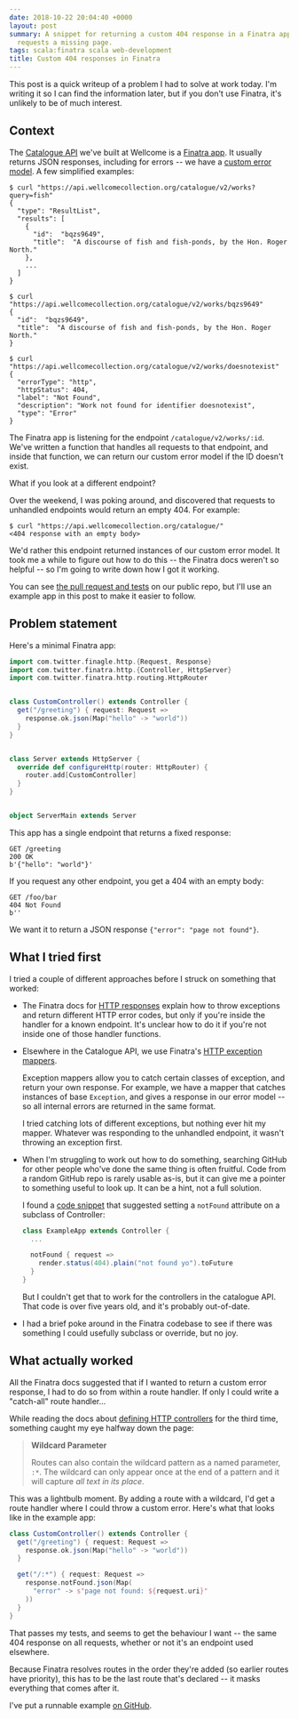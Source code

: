 ```yaml
---
date: 2018-10-22 20:04:40 +0000
layout: post
summary: A snippet for returning a custom 404 response in a Finatra app when somebody
  requests a missing page.
tags: scala:finatra scala web-development
title: Custom 404 responses in Finatra
---
```


This post is a quick writeup of a problem I had to solve at work today.
I'm writing it so I can find the information later, but if you don't use Finatra, it's unlikely to be of much interest.


## Context

The [Catalogue API][catalogue] we've built at Wellcome is a [Finatra app][finatra].
It usually returns JSON responses, including for errors -- we have a [custom error model][error].
A few simplified examples:

```console
$ curl "https://api.wellcomecollection.org/catalogue/v2/works?query=fish"
{
  "type": "ResultList",
  "results": [
    {
      "id":  "bqzs9649",
      "title":  "A discourse of fish and fish-ponds, by the Hon. Roger North."
    },
    ...
  ]
}

$ curl "https://api.wellcomecollection.org/catalogue/v2/works/bqzs9649"
{
  "id":  "bqzs9649",
  "title":  "A discourse of fish and fish-ponds, by the Hon. Roger North."
}

$ curl "https://api.wellcomecollection.org/catalogue/v2/works/doesnotexist"
{
  "errorType": "http",
  "httpStatus": 404,
  "label": "Not Found",
  "description": "Work not found for identifier doesnotexist",
  "type": "Error"
}
```

The Finatra app is listening for the endpoint `/catalogue/v2/works/:id`.
We've written a function that handles all requests to that endpoint, and inside that function, we can return our custom error model if the ID doesn't exist.

What if you look at a different endpoint?

Over the weekend, I was poking around, and discovered that requests to unhandled endpoints would return an empty 404.
For example:

```console
$ curl "https://api.wellcomecollection.org/catalogue/"
<404 response with an empty body>
```

We'd rather this endpoint returned instances of our custom error model.
It took me a while to figure out how to do this -- the Finatra docs weren't so helpful -- so I'm going to write down how I got it working.

You can see [the pull request and tests][pr] on our public repo, but I'll use an example app in this post to make it easier to follow.

[catalogue]: https://developers.wellcomecollection.org/catalogue
[finatra]: https://twitter.github.io/finatra/
[error]: https://developers.wellcomecollection.org/catalogue/v2/models/error
[pr]: https://github.com/wellcometrust/platform/pull/2881

## Problem statement

Here's a minimal Finatra app:

```scala
import com.twitter.finagle.http.{Request, Response}
import com.twitter.finatra.http.{Controller, HttpServer}
import com.twitter.finatra.http.routing.HttpRouter


class CustomController() extends Controller {
  get("/greeting") { request: Request =>
    response.ok.json(Map("hello" -> "world"))
  }
}


class Server extends HttpServer {
  override def configureHttp(router: HttpRouter) {
    router.add[CustomController]
  }
}


object ServerMain extends Server
```

This app has a single endpoint that returns a fixed response:

```
GET /greeting
200 OK
b'{"hello": "world"}'
```

If you request any other endpoint, you get a 404 with an empty body:

```
GET /foo/bar
404 Not Found
b''
```

We want it to return a JSON response `{"error": "page not found"}`.



## What I tried first

I tried a couple of different approaches before I struck on something that worked:

*   The Finatra docs for [HTTP responses][responses] explain how to throw exceptions and return different HTTP error codes, but only if you're inside the handler for a known endpoint.
    It's unclear how to do it if you're not inside one of those handler functions.

*   Elsewhere in the Catalogue API, we use Finatra's [HTTP exception mappers][exception].

    Exception mappers allow you to catch certain classes of exception, and return your own response.
    For example, we have a mapper that catches instances of base `Exception`, and gives a response in our error model -- so all internal errors are returned in the same format.

    I tried catching lots of different exceptions, but nothing ever hit my mapper.
    Whatever was responding to the unhandled endpoint, it wasn't throwing an exception first.

*   When I'm struggling to work out how to do something, searching GitHub for other people who've done the same thing is often fruitful.
    Code from a random GitHub repo is rarely usable as-is, but it can give me a pointer to something useful to look up.
    It can be a hint, not a full solution.

    I found a [code snippet][snippet] that suggested setting a `notFound` attribute on a subclass of Controller:

    ```scala
    class ExampleApp extends Controller {
      ...

      notFound { request =>
        render.status(404).plain("not found yo").toFuture
      }
    }
    ```

    But I couldn't get that to work for the controllers in the catalogue API.
    That code is over five years old, and it's probably out-of-date.

*   I had a brief poke around in the Finatra codebase to see if there was something I could usefully subclass or override, but no joy.

[responses]: https://twitter.github.io/finatra/user-guide/http/responses.html
[snippet]: https://github.com/mcortesi/test/blob/805663756dd274ee8d7fc8facb7a091a02bff47d/src/main/scala/App.scala#L126-L133
[exception]: https://twitter.github.io/finatra/user-guide/http/exceptions.html


## What actually worked

All the Finatra docs suggested that if I wanted to return a custom error response, I had to do so from within a route handler.
If only I could write a "catch-all" route handler...

While reading the docs about [defining HTTP controllers][controllers] for the third time, something caught my eye halfway down the page:

> **Wildcard Parameter**
>
> Routes can also contain the wildcard pattern as a named parameter, `:*`. The wildcard can only appear once at the end of a pattern and it will capture *all text in its place*.

This was a lightbulb moment.
By adding a route with a wildcard, I'd get a route handler where I could throw a custom error.
Here's what that looks like in the example app:

```scala
class CustomController() extends Controller {
  get("/greeting") { request: Request =>
    response.ok.json(Map("hello" -> "world"))
  }

  get("/:*") { request: Request =>
    response.notFound.json(Map(
      "error" -> s"page not found: ${request.uri}"
    ))
  }
}
```

That passes my tests, and seems to get the behaviour I want -- the same 404 response on all requests, whether or not it's an endpoint used elsewhere.

Because Finatra resolves routes in the order they're added (so earlier routes have priority), this has to be the last route that's declared -- it masks everything that comes after it.

I've put a runnable example [on GitHub][github].

[controllers]: https://twitter.github.io/finatra/user-guide/http/controllers.html
[github]: https://github.com/alexwlchan/alexwlchan.net/tree/master/misc/finatra_404_app